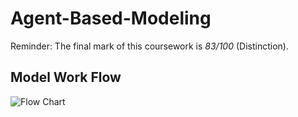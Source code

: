 # Agent-Based-Modeling

Reminder: The final mark of this coursework is *83/100* (Distinction).

## Model Work Flow
![Flow Chart](Flow%20Chart.png)
